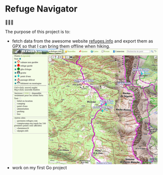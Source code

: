 # Refuge Navigator

🚧🚧🚧

The purpose of this project is to:
- fetch data from the awesome website [refuges.info](https://www.refuges.info/) and export them as GPX so that I can bring them offline when hiking.
![refuges.info](images/refuges.info.png)
- work on my first Go project
